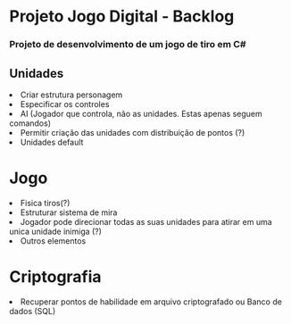 # Projeto Jogo Digital - Backlog

### Projeto de desenvolvimento de um jogo de tiro em C#

## Unidades
<li>Criar estrutura personagem</li>
<li>Especificar os controles</li>
<li>AI (Jogador que controla, não as unidades. Estas apenas seguem comandos)</li>
<li>Permitir criação das unidades com distribuição de pontos (?)</li>
<li>Unidades default</li>


# Jogo
<li>Fisica tiros(?)</li>
<li>Estruturar sistema de mira</li>
<li>Jogador pode direcionar todas as suas unidades para atirar em uma unica unidade inimiga (?)</li>
<li>Outros elementos</li>

# Criptografia
<li> Recuperar pontos de habilidade em arquivo criptografado ou Banco de dados (SQL)</li>

